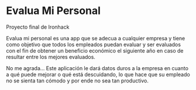 # Evalua Mi Personal
Proyecto final de Ironhack

Evalua mi personal es una app que se adecua a cualquier empresa y tiene como objetivo que todos los empleados puedan
evaluar y ser evaluados con el fin de obtener un beneficio económico el siguiente año en caso de resultar entre los mejores 
evaluados.

No me agrada...
Este aplicación le dará datos duros a la empresa en cuanto a qué puede mejorar o qué está descuidando, lo que hace que 
su empleado no se sienta tan cómodo y por ende no sea tan productivo.
